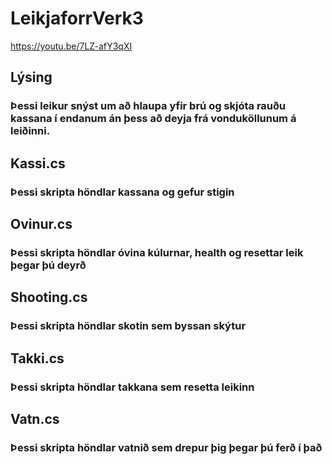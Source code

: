# LeikjaforrVerk3
https://youtu.be/7LZ-afY3qXI

## Lýsing
### Þessi leikur snýst um að hlaupa yfir brú og skjóta rauðu kassana í endanum án þess að deyja frá vonduköllunum á leiðinni.

## Kassi.cs
### Þessi skripta höndlar kassana og gefur stigin

## Ovinur.cs
### Þessi skripta höndlar óvina kúlurnar, health og resettar leik þegar þú deyrð

## Shooting.cs
### Þessi skripta höndlar skotin sem byssan skýtur

## Takki.cs
### Þessi skripta höndlar takkana sem resetta leikinn

## Vatn.cs
### Þessi skripta höndlar vatnið sem drepur þig þegar þú ferð í það
